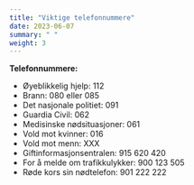 ```yaml
---
title: "Viktige telefonnummere"
date: 2023-06-07
summary: " "
weight: 3
---
```


**Telefonnummere:**
* Øyeblikkelig hjelp: 112
* Brann: 080 eller 085
* Det nasjonale politiet: 091
* Guardia Civil: 062
* Medisinske nødsituasjoner: 061
* Vold mot kvinner: 016
* Vold mot menn: XXX
* Giftinformasjonsentralen: 915 620 420
* For å melde om trafikkulykker: 900 123 505
* Røde kors sin nødtelefon: 901 222 222